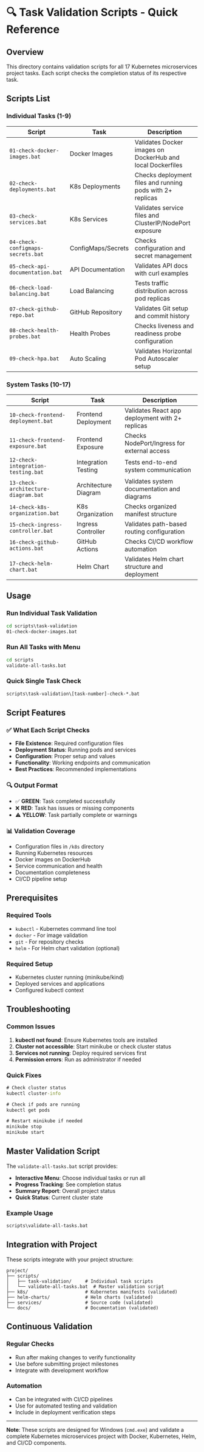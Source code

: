 # 🔍 Task Validation Scripts - Quick Reference

## Overview
This directory contains validation scripts for all 17 Kubernetes microservices project tasks. Each script checks the completion status of its respective task.

## Scripts List

### Individual Tasks (1-9)
| Script                            | Task               | Description                                                |
| --------------------------------- | ------------------ | ---------------------------------------------------------- |
| `01-check-docker-images.bat`      | Docker Images      | Validates Docker images on DockerHub and local Dockerfiles |
| `02-check-deployments.bat`        | K8s Deployments    | Checks deployment files and running pods with 2+ replicas  |
| `03-check-services.bat`           | K8s Services       | Validates service files and ClusterIP/NodePort exposure    |
| `04-check-configmaps-secrets.bat` | ConfigMaps/Secrets | Checks configuration and secret management                 |
| `05-check-api-documentation.bat`  | API Documentation  | Validates API docs with curl examples                      |
| `06-check-load-balancing.bat`     | Load Balancing     | Tests traffic distribution across pod replicas             |
| `07-check-github-repo.bat`        | GitHub Repository  | Validates Git setup and commit history                     |
| `08-check-health-probes.bat`      | Health Probes      | Checks liveness and readiness probe configuration          |
| `09-check-hpa.bat`                | Auto Scaling       | Validates Horizontal Pod Autoscaler setup                  |

### System Tasks (10-17)
| Script                              | Task                 | Description                                     |
| ----------------------------------- | -------------------- | ----------------------------------------------- |
| `10-check-frontend-deployment.bat`  | Frontend Deployment  | Validates React app deployment with 2+ replicas |
| `11-check-frontend-exposure.bat`    | Frontend Exposure    | Checks NodePort/Ingress for external access     |
| `12-check-integration-testing.bat`  | Integration Testing  | Tests end-to-end system communication           |
| `13-check-architecture-diagram.bat` | Architecture Diagram | Validates system documentation and diagrams     |
| `14-check-k8s-organization.bat`     | K8s Organization     | Checks organized manifest structure             |
| `15-check-ingress-controller.bat`   | Ingress Controller   | Validates path-based routing configuration      |
| `16-check-github-actions.bat`       | GitHub Actions       | Checks CI/CD workflow automation                |
| `17-check-helm-chart.bat`           | Helm Chart           | Validates Helm chart structure and deployment   |

## Usage

### Run Individual Task Validation
```cmd
cd scripts\task-validation
01-check-docker-images.bat
```

### Run All Tasks with Menu
```cmd
cd scripts
validate-all-tasks.bat
```

### Quick Single Task Check
```cmd
scripts\task-validation\[task-number]-check-*.bat
```

## Script Features

### ✅ What Each Script Checks
- **File Existence**: Required configuration files
- **Deployment Status**: Running pods and services
- **Configuration**: Proper setup and values
- **Functionality**: Working endpoints and communication
- **Best Practices**: Recommended implementations

### 🔍 Output Format
- ✅ **GREEN**: Task completed successfully
- ❌ **RED**: Task has issues or missing components
- ⚠️ **YELLOW**: Task partially complete or warnings

### 📊 Validation Coverage
- Configuration files in `/k8s` directory
- Running Kubernetes resources
- Docker images on DockerHub
- Service communication and health
- Documentation completeness
- CI/CD pipeline setup

## Prerequisites

### Required Tools
- `kubectl` - Kubernetes command line tool
- `docker` - For image validation
- `git` - For repository checks
- `helm` - For Helm chart validation (optional)

### Required Setup
- Kubernetes cluster running (minikube/kind)
- Deployed services and applications
- Configured kubectl context

## Troubleshooting

### Common Issues
1. **kubectl not found**: Ensure Kubernetes tools are installed
2. **Cluster not accessible**: Start minikube or check cluster status
3. **Services not running**: Deploy required services first
4. **Permission errors**: Run as administrator if needed

### Quick Fixes
```cmd
# Check cluster status
kubectl cluster-info

# Check if pods are running
kubectl get pods

# Restart minikube if needed
minikube stop
minikube start
```

## Master Validation Script

The `validate-all-tasks.bat` script provides:
- **Interactive Menu**: Choose individual tasks or run all
- **Progress Tracking**: See completion status
- **Summary Report**: Overall project status
- **Quick Status**: Current cluster state

### Example Usage
```cmd
scripts\validate-all-tasks.bat
```

## Integration with Project

These scripts integrate with your project structure:
```
project/
├── scripts/
│   ├── task-validation/     # Individual task scripts
│   └── validate-all-tasks.bat  # Master validation script
├── k8s/                     # Kubernetes manifests (validated)
├── helm-charts/             # Helm charts (validated)
├── services/                # Source code (validated)
└── docs/                    # Documentation (validated)
```

## Continuous Validation

### Regular Checks
- Run after making changes to verify functionality
- Use before submitting project milestones
- Integrate with development workflow

### Automation
- Can be integrated with CI/CD pipelines
- Use for automated testing and validation
- Include in deployment verification steps

---

**Note**: These scripts are designed for Windows (`cmd.exe`) and validate a complete Kubernetes microservices project with Docker, Kubernetes, Helm, and CI/CD components.
